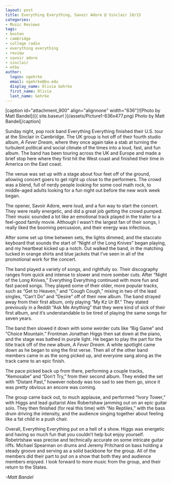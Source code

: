 ```yaml
---
layout: post
title: Everything Everything, Savoir Adore @ Sinclair 10/15
categories:
- Music Reviews
tags:
- boston
- cambridge
- college radio
- everything everything
- review
- savoir adore
- sinclair
- wtbu
author:
  login: ogehrke
  email: ogehrke@bu.edu
  display_name: Olivia Gehrke
  first_name: Olivia
  last_name: Gehrke
---
```

\[caption id="attachment\_900" align="alignnone" width="636"\]![Photo by Matt Bandel]({{ site.baseurl }}/assets/Picture1-636x477.png) Photo by Matt Bandel\[/caption\]

Sunday night, pop rock band Everything Everything finished their U.S. tour at the Sinclair in Cambridge. The UK group is hot off of their fourth studio album, _A Fever Dream_, where they once again take a stab at turning the turbulent political and social climate of the times into a loud, fast, and fun album. The band has been touring across the UK and Europe and made a brief stop here where they first hit the West coast and finished their time in America on the East coast.

The venue was set up with a stage about four feet off of the ground, allowing concert goers to get right up close to the performers. The crowd was a blend, full of nerdy people looking for some cool math rock, to middle-aged adults looking for a fun night out before the new work week began.

The opener, Savoir Adore, were loud, and a fun way to start the concert. They were really energetic, and did a great job getting the crowd pumped. Their music sounded a lot like an emotional track played in the trailer to a feel-good family movie. Although I wasn’t the largest fan of their songs, I really liked the booming percussion, and their energy was infectious.

After some set up time between sets, the lights dimmed, and the staccato keyboard that sounds the start of “Night of the Long Knives” began playing, and my heartbeat kicked up a notch. Out walked the band, in the matching tucked in orange shirts and blue jackets that I’ve seen in all of the promotional work for the concert.

The band played a variety of songs, and rightfully so. Their discography ranges from quick and intense to slower and more somber cuts. After “Night of the Long Knives,” Everything Everything continued with more fun and fast paced songs. They played some of their older, more popular tracks, such as “Get to Heaven,” and “Cough Cough,” mixing in two of the lead singles, “Can’t Do” and “Desire” off of their new album. The band strayed away from their first album, only playing “My Kz Ur Bf.” They stated previously in a Reddit “Ask Me Anything” that they were kind of sick of their first album, and it’s understandable to be tired of playing the same songs for seven years.

The band then slowed it down with some weirder cuts like “Big Game” and “Choice Mountain.” Frontman Jonathan Higgs then sat down at the piano, and the stage was bathed in purple light. He began to play the part for the title track off of the new album, _A Fever Dream_. A white spotlight came down as he began to sing the first verse. Then all of the other band members came in as the song picked up, and everyone sang along as the track came to an epic finish.

The pace picked back up from there, performing a couple tracks, “Kemosabe” and “Don’t Try,” from their second album. They ended the set with “Distant Past,” however nobody was too sad to see them go, since it was pretty obvious an encore was coming.

The group came back out, to much applause, and performed “Ivory Tower,” with Higgs and lead guitarist Alex Robertshaw jamming out on an epic guitar solo. They then finished (for real this time) with “No Reptiles,” with the bass drum driving the intensity, and the audience singing together about feeling like a fat child in a push chair.

Overall, Everything Everything put on a hell of a show. Higgs was energetic and having so much fun that you couldn’t help but enjoy yourself. Robetrtshaw was precise and technically accurate on some intricate guitar riffs. Michael Spearman on drums and Jeremy Pritchard on bass holding a steady groove and serving as a solid backbone for the group. All of the members did their part to put on a show that both they and audience members enjoyed. I look forward to more music from the group, and their return to the States.

_\-Matt Bandel_